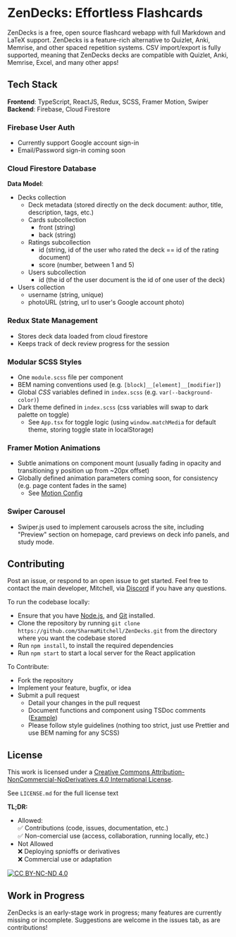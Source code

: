 # ZenDecks: Effortless Flashcards

ZenDecks is a free, open source flashcard webapp with full Markdown and LaTeX support. ZenDecks is a feature-rich alternative to Quizlet, Anki, Memrise, and other spaced repetition systems. CSV import/export is fully supported, meaning that ZenDecks decks are compatible with Quizlet, Anki, Memrise, Excel, and many other apps!

## Tech Stack

**Frontend**: TypeScript, ReactJS, Redux, SCSS, Framer Motion, Swiper  
**Backend**: Firebase, Cloud Firestore

### Firebase User Auth

- Currently support Google account sign-in
- Email/Password sign-in coming soon

### Cloud Firestore Database

**Data Model**:

- Decks collection
  - Deck metadata (stored directly on the deck document: author, title, description, tags, etc.)
  - Cards subcollection
    - front (string)
    - back (string)
  - Ratings subcollection
    - id (string, id of the user who rated the deck == id of the rating document)
    - score (number, between 1 and 5)
  - Users subcollection
    - id (the id of the user document is the id of one user of the deck)
- Users collection
  - username (string, unique)
  - photoURL (string, url to user's Google account photo)

### Redux State Management

- Stores deck data loaded from cloud firestore
- Keeps track of deck review progress for the session

### Modular SCSS Styles

- One `module.scss` file per component
- BEM naming conventions used (e.g. `[block]__[element]__[modifier]`)
- Global *CSS* variables defined in `index.scss` (e.g. `var(--background-color)`)
- Dark theme defined in `index.scss` (css variables will swap to dark palette on toggle)
  - See `App.tsx` for toggle logic (using `window.matchMedia` for default theme, storing toggle state in localStorage)

### Framer Motion Animations

- Subtle animations on component mount (usually fading in opacity and transitioning y position up from ~20px offset)
- Globally defined animation parameters coming soon, for consistency (e.g. page content fades in the same)
  - See [Motion Config](https://www.framer.com/motion/motion-config/)

### Swiper Carousel

- Swiper.js used to implement carousels across the site, including "Preview" section on homepage, card previews on deck info panels, and study mode.

## Contributing

Post an issue, or respond to an open issue to get started. Feel free to contact the main developer, Mitchell, via [Discord](https://discord.com/users/157610726326927361) if you have any questions.

To run the codebase locally:

- Ensure that you have [Node.js](https://nodejs.org/), and [Git](https://git-scm.com/) installed.
- Clone the repository by running `git clone https://github.com/SharmaMitchell/ZenDecks.git` from the directory where you want the codebase stored
- Run `npm install`, to install the required dependencies
- Run `npm start` to start a local server for the React application

To Contribute:

- Fork the repository
- Implement your feature, bugfix, or idea
- Submit a pull request
  - Detail your changes in the pull request
  - Document functions and component using TSDoc comments ([Example](https://github.com/SharmaMitchell/ZenDecks/blob/14fc5a07d2fbb8cde09c4d331bdb76bbe246fc66/src/components/CardCreation/CardCreation.tsx#L16-L25))
  - Please follow style guidelines (nothing too strict, just use Prettier and use BEM naming for any SCSS)

## License

This work is licensed under a
[Creative Commons Attribution-NonCommercial-NoDerivatives 4.0 International License][cc-by-nc-nd].
<!--
CC BY-NC-ND is a Creative Commons license that allows others to share and use the licensed work, but with some restrictions. This license permits others to copy and distribute the work, as long as they attribute the author, do not use the work for commercial purposes, and do not make any changes or derivatives to the work. The license also does not permit anyone to host the work privately or use it in a commercial context without the explicit permission of the author. Therefore, under this license, contributions to the codebase are allowed as long as they are non-commercial, do not create derivatives of the original work, and are made with attribution to the original author.
-->
See `LICENSE.md` for the full license text  

**TL;DR:**
- Allowed:  
  ✅ Contributions (code, issues, documentation, etc.)  
  ✅ Non-comercial use (access, collaboration, running locally, etc.)
- Not Allowed  
  ❌ Deploying spnioffs or derivatives  
  ❌ Commercial use or adaptation  

[![CC BY-NC-ND 4.0][cc-by-nc-nd-image]][cc-by-nc-nd]

[cc-by-nc-nd]: http://creativecommons.org/licenses/by-nc-nd/4.0/
[cc-by-nc-nd-image]: https://licensebuttons.net/l/by-nc-nd/4.0/88x31.png
[cc-by-nc-nd-shield]: https://img.shields.io/badge/License-CC%20BY--NC--ND%204.0-lightgrey.svg

## Work in Progress

ZenDecks is an early-stage work in progress; many features are currently missing or incomplete. Suggestions are welcome in the issues tab, as are contributions!
